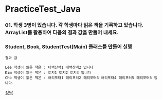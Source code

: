 # PracticeTest_Java

### 01. 학생 3명이 있습니다. 각 학생마다 읽은 책을 기록하고 있습니다. ArrayList를 활용하여 다음의 결과 값을 만들어 내세요.
### Student, Book, StudentTest(Main) 클래스를 만들어 실행
```
결과 값

Lee 학생이 읽은 책은 : 태백산맥1 태백산맥2 입니다
Kim 학생이 읽은 책은 : 토지1 토지2 토지3 입니다
Cho 학생이 읽은 책은 : 해리포터1 해리포터2 해리포터3 해리포터4 해리포터5 해리포터6 입니다.
```
[정답](https://github.com/wnsgudchl0302/TIL/blob/master/CodingTest/Java/Answer01.md)


